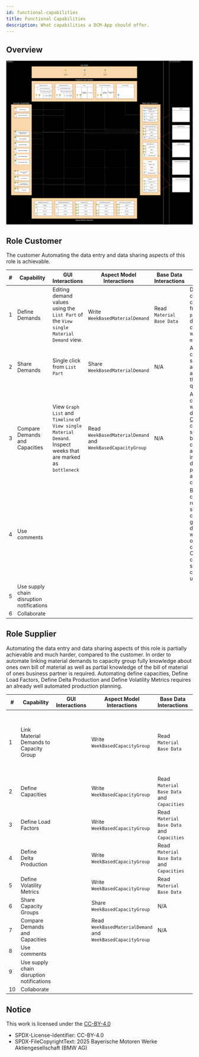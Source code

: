 ```yaml
---
id: functional-capabilities
title: Functional Capabilities
description: What capabilities a DCM-App should offer.
---
```


## Overview

![functional-view](./resources/functional-view.svg)

## Role Customer

The customer
Automating the data entry and data sharing aspects of this role is achievable.

| #  | Capability                                | GUI Interactions                                                                                                   | Aspect Model Interactions                                   | Base Data Interactions    | Automation Potential                                                                                                                                                                                                                                                                                     |
| -- | --                                        | --                                                                                                                 | --                                                          | --                        | --                                                                                                                                                                                                                                                                                                       |
| 1  | Define Demands                            | Editing demand values using the `List Part` of the `View single Material Demand` view.                             | Write `WeekBasedMaterialDemand`                             | Read `Material Base Data` | Demands could be calculated from `planned production` data in combination with `bill of material` data.                                                                                                                                                                                                  |
| 2  | Share Demands                             | Single click from `List Part`                                                                                      | Share `WeekBasedMaterialDemand`                             | N/A                       | Aspect models could be shared automatically, as soon as they are fully qualified.                                                                                                                                                                                                                        |
| 3  | Compare Demands and Capacities            | View `Graph` `List` and `Timeline` of `View single Material Demand`. Inspect weeks that are marked as `bottleneck` | Read `WeekBasedMaterialDemand` and `WeekBasedCapacityGroup` | N/A                       | Aside from color coding weeks, as defined by [CX-0128](https://catenax-ev.github.io/docs/standards/CX-0128-DemandandCapacityManagementDataExchange#571-matching-results-and-resolution), company specific business logic could be applied to aid in bottleneck detection, prevention and categorization. |
| 4  | Use comments                              |                                                                                                                    |                                                             |                           | Because comments can related to specific capacity groups, demand, weeks or even other comments. Creating comments in a sensible way could aid the users greatly.                                                                                                                                         |
| 5  | Use supply chain disruption notifications |                                                                                                                    |                                                             |                           |                                                                                                                                                                                                                                                                                                          |
| 6  | Collaborate                               |                                                                                                                    |                                                             |                           |                                                                                                                                                                                                                                                                                                          |

## Role Supplier

Automating the data entry and data sharing aspects of this role is partially achievable and much harder, compared to the customer.
In order to automate linking material demands to capacity group fully knowledge about ones own bill of material as well as partial knowledge of the bill of material of ones business partner is required.
Automating define capacities, Define Load Factors, Define Delta Production and Define Volatility Metrics requires an already well automated production planning.

| #  | Capability                                | GUI Interactions | Aspect Model Interactions                                   | Base Data Interactions                     | Automation Potential |
| -- | --                                        | --               | --                                                          | --                                         | --                   |
| 1  | Link Material Demands to Capacity Group   |                  | Write `WeekBasedCapacityGroup`                              | Read `Material Base Data`                  | If I knew my partners BOM and Material Base Data as well as my own, I could automate this.                     |
| 2  | Define Capacities                         |                  | Write `WeekBasedCapacityGroup`                              | Read `Material Base Data` and `Capacities` |                      |
| 3  | Define Load Factors                       |                  | Write `WeekBasedCapacityGroup`                              | Read `Material Base Data` and `Capacities` |                      |
| 4  | Define Delta Production                   |                  | Write `WeekBasedCapacityGroup`                              | Read `Material Base Data` and `Capacities` |                      |
| 5  | Define Volatility Metrics                 |                  | Write `WeekBasedCapacityGroup`                              | Read `Material Base Data`                  |                      |
| 6  | Share Capacity Groups                     |                  | Share `WeekBasedCapacityGroup`                              | N/A                                        |                      |
| 7  | Compare Demands and Capacities            |                  | Read `WeekBasedMaterialDemand` and `WeekBasedCapacityGroup` | N/A                                        |                      |
| 8  | Use comments                              |                  |                                                             |                                            |                      |
| 9  | Use supply chain disruption notifications |                  |                                                             |                                            |                      |
| 10 | Collaborate                               |                  |                                                             |                                            |                      |

## Notice

This work is licensed under the [CC-BY-4.0](https://creativecommons.org/licenses/by/4.0/legalcode)

- SPDX-License-Identifier: CC-BY-4.0
- SPDX-FileCopyrightText: 2025 Bayerische Motoren Werke Aktiengesellschaft (BMW AG)
